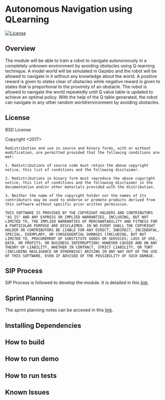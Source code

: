 # Autonomous Navigation using QLearning
[![License](https://img.shields.io/badge/License-BSD%203--Clause-blue.svg)](https://opensource.org/licenses/BSD-3-Clause)

## Overview

The module will be able to train a robot to navigate autonomously in a completely unknown environment by avoiding obstacles using Q-learning technique. A model world will be simulated in Gazebo and the robot will be allowed to navigate in it without any knowledge about the world. A positive reward is given to states clear of obstacles while negative reward is given to states that is proportional to the proximity of an obstacle. The robot is allowed to navigate the world repeatedly until Q value table is updated to achieve an optimal policy. With the help of the Q table generated, the robot can navigate in any other random world/environment by avoiding obstacles.

## License
BSD License

Copyright <2017> <HARISH SAMPATHKUMAR>

```
Redistribution and use in source and binary forms, with or without modification, are permitted provided that the following conditions are met:

1. Redistributions of source code must retain the above copyright notice, this list of conditions and the following disclaimer.

2. Redistributions in binary form must reproduce the above copyright notice, this list of conditions and the following disclaimer in the documentation and/or other materials provided with the distribution.

3. Neither the name of the copyright holder nor the names of its contributors may be used to endorse or promote products derived from this software without specific prior written permission.

THIS SOFTWARE IS PROVIDED BY THE COPYRIGHT HOLDERS AND CONTRIBUTORS "AS IS" AND ANY EXPRESS OR IMPLIED WARRANTIES, INCLUDING, BUT NOT LIMITED TO, THE IMPLIED WARRANTIES OF MERCHANTABILITY AND FITNESS FOR A PARTICULAR PURPOSE ARE DISCLAIMED. IN NO EVENT SHALL THE COPYRIGHT HOLDER OR CONTRIBUTORS BE LIABLE FOR ANY DIRECT, INDIRECT, INCIDENTAL, SPECIAL, EXEMPLARY, OR CONSEQUENTIAL DAMAGES (INCLUDING, BUT NOT LIMITED TO, PROCUREMENT OF SUBSTITUTE GOODS OR SERVICES; LOSS OF USE, DATA, OR PROFITS; OR BUSINESS INTERRUPTION) HOWEVER CAUSED AND ON ANY THEORY OF LIABILITY, WHETHER IN CONTRACT, STRICT LIABILITY, OR TORT (INCLUDING NEGLIGENCE OR OTHERWISE) ARISING IN ANY WAY OUT OF THE USE OF THIS SOFTWARE, EVEN IF ADVISED OF THE POSSIBILITY OF SUCH DAMAGE.
```

## SIP Process
SIP Process is followed to develop the module. It is detailed in this [link](https://docs.google.com/spreadsheets/d/1iwXafoxuYP-64WJcZ8xOhcCnD-_6G_7DA12rQynheLY/edit#gid=0).

## Sprint Planning
The sprint planning notes can be accesed in this [link](https://docs.google.com/document/d/1guVZCdS4A_2YL14LjqNll8VrVJQzgvoqjZ6OoDONSNw/edit).

## Installing Dependencies

## How to build

## How to run demo

## How to run tests

## Known Issues

